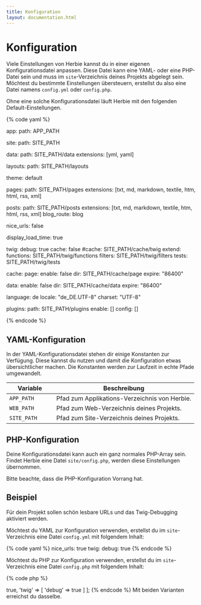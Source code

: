 ```yaml
---
title: Konfiguration
layout: documentation.html
---
```


# Konfiguration

Viele Einstellungen von Herbie kannst du in einer eigenen Konfigurationsdatei
anpassen. Diese Datei kann eine YAML- oder eine PHP-Datei sein und muss im
`site`-Verzeichnis deines Projekts abgelegt sein. Möchtest du bestimmte
Einstellungen übersteuern, erstellst du also eine Datei namens `config.yml`
oder `config.php`.

Ohne eine solche Konfigurationsdatei läuft Herbie mit den folgenden
Default-Einstellungen.

{% code yaml %}

app:
  path: APP_PATH

site:
  path: SITE_PATH

data:
  path: SITE_PATH/data
  extensions: [yml, yaml]

layouts:
  path: SITE_PATH/layouts

theme: default

pages:
  path: SITE_PATH/pages
  extensions: [txt, md, markdown, textile, htm, html, rss, xml]

posts:
  path: SITE_PATH/posts
  extensions: [txt, md, markdown, textile, htm, html, rss, xml]
  blog_route: blog

nice_urls: false

display_load_time: true

twig:
  debug: true
  cache: false
  #cache: SITE_PATH/cache/twig
  extend:
    functions: SITE_PATH/twig/functions
    filters: SITE_PATH/twig/filters
    tests: SITE_PATH/twig/tests

cache:
  page:
    enable: false
    dir: SITE_PATH/cache/page
    expire: "86400"

  data:
    enable: false
    dir: SITE_PATH/cache/data
    expire: "86400"

language: de
locale: "de_DE.UTF-8"
charset: "UTF-8"

plugins:
  path: SITE_PATH/plugins
  enable: []
  config: []

{% endcode %}


## YAML-Konfiguration

In der YAML-Konfigurationsdatei stehen dir einige Konstanten zur Verfügung.
Diese kannst du nutzen und damit die Konfiguration etwas übersichtlicher
machen. Die Konstanten werden zur Laufzeit in echte Pfade umgewandelt.

<table class="pure-table pure-table-horizontal" width="100%">
    <thead>
        <tr>
            <th width="25%">Variable</th>
            <th width="75%">Beschreibung</th>
        </tr>
    </thead>
    <tr>
        <td><code>APP_PATH</code></td>
        <td>Pfad zum Applikations-Verzeichnis von Herbie.</td>
    </tr>
    <tr>
        <td><code>WEB_PATH</code></td>
        <td>Pfad zum Web-Verzeichnis deines Projekts.</td>
    </tr>
    <tr>
        <td><code>SITE_PATH</code></td>
        <td>Pfad zum Site-Verzeichnis deines Projekts.</td>
    </tr>
</table>


## PHP-Konfiguration

Deine Konfigurationsdatei kann auch ein ganz normales PHP-Array sein. Findet
Herbie eine Datei `site/config.php`, werden diese Einstellungen übernommen.

Bitte beachte, dass die PHP-Konfiguration Vorrang hat.


## Beispiel

Für dein Projekt sollen schön lesbare URLs und das Twig-Debugging aktiviert
werden.

Möchtest du YAML zur Konfiguration verwenden, erstellst du im `site`-Verzeichnis
eine Datei `config.yml` mit folgendem Inhalt:

{% code yaml %}
nice_urls: true
twig:
    debug: true
{% endcode %}

Möchtest du PHP zur Konfiguration verwenden, erstellst du im `site`-Verzeichnis
eine Datei `config.php` mit folgendem Inhalt:

{% code php %}
<?php
return [
    'nice_urls' => true,
    'twig' => [
        'debug' => true
    ]
];
{% endcode %}

Mit beiden Varianten erreichst du dasselbe.

